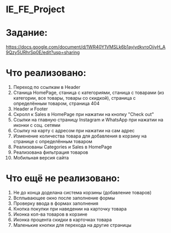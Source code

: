 # IE_FE_Project

# Задание:
https://docs.google.com/document/d/1WR40Y1VMSLk6b1ayjvdkvroOiiyH_A9Qzy5URhrSp0E/edit?usp=sharing

# Что реализовано:
1) Переход по ссылкам в Header
2) Станица HomePage, станица с категориями, станица с товарами (из категории, все товары, товары со скидкой), страница с определённым товаром, страница 404
3) Header и Footer
4) Скролл к Sales в HomePage при нажатии на кнопку "Check out"
5) Ссылки на главную страницу Instagram и WhatsApp при нажатии на иконки с соц. сетями
6) Ссылку на карту с адресом при нажатии на сам адрес
7) Изменение количества товара для добавления в корзину на странице с определённым товаром
8) Реализованы Categories и Sales в HomePage
9) Реализована фильтрация товаров
10) Мобильная версия сайта

# Что ещё не реализовано:
1) Не до конца доделана система корзины (добавление товаров)
2) Всплывающее окно после заполнение формы
3) Проверку ввода в формах заполнения
4) Кнопка покупки при наведении на карточку товара
5) Иконка кол-ва товаров в корзине
6) Иконка процента скидки в карточках товара
7) Маленькие кнопки для перехода на другие страницы
